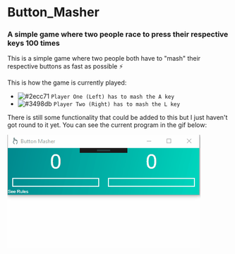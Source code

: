 # Button_Masher
### A simple game where two people race to press their respective keys 100 times

This is a simple game where two people both have to "mash" their respective buttons as fast as possible ⚡ 

This is how the game is currently played:

- ![#2ecc71](https://placehold.it/15/2ecc71/000000?text=+) `Player One (Left) has to mash the A key`
- ![#3498db](https://placehold.it/15/3498db/000000?text=+) `Player Two (Right) has to mash the L key`

There is still some functionality that could be added to this but I just haven't got round to it yet. You can see the current program in the gif below:

![alt text](https://github.com/IT-Delinquent/Button_Masher/blob/master/Button_Masher_Gif.gif)
